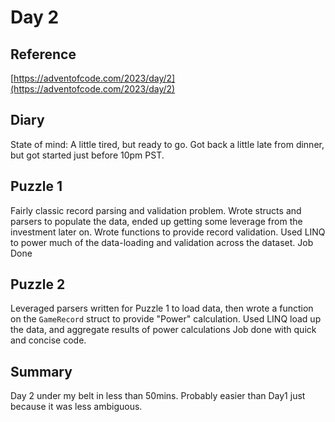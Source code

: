 # Day 2

## Reference

[https://adventofcode.com/2023/day/2](https://adventofcode.com/2023/day/2)

## Diary

State of mind: A little tired, but ready to go.
Got back a little late from dinner, but got started just before 10pm PST.

## Puzzle 1

Fairly classic record parsing and validation problem.
Wrote structs and parsers to populate the data, ended up getting some leverage from the investment later on.
Wrote functions to provide record validation. Used LINQ to power much of the data-loading and validation across the
dataset.
Job Done

## Puzzle 2

Leveraged parsers written for Puzzle 1 to load data, then wrote a function on the ```GameRecord``` struct to
provide "Power" calculation. Used LINQ load up the data, and aggregate results of power calculations
Job done with quick and concise code.

## Summary

Day 2 under my belt in less than 50mins. Probably easier than Day1 just because it was less ambiguous.
